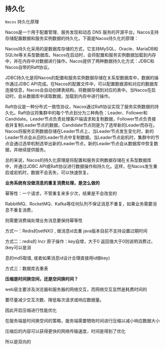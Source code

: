 ## 持久化

`Nacos` 持久化原理

Nacos是一个用于配置管理、服务发现和动态 DNS 服务的开源平台。Nacos支持存储配置数据和服务实例数据的持久化，下面是Nacos持久化的原理：

Nacos持久化采用的是数据库存储的方式，它支持MySQL、Oracle、MariaDB和SQLite等关系型数据库。Nacos在启动时，会将配置和服务实例数据加载到内存中，并在内存中对数据进行操作。Nacos提供了两种数据持久化方式：JDBC和Nacos自带的Raft协议。

JDBC持久化是将Nacos的配置和服务实例数据存储在关系型数据库中，数据的操作通过JDBC API完成。在Nacos的配置文件中，可以配置数据源和对应的数据库连接信息，Nacos会自动创建表结构，将数据存储到对应的表中。当Nacos在启动时，会从数据库中读取数据，加载到内存中进行操作。

Raft协议是一种分布式一致性协议，Nacos通过Raft协议实现了服务实例数据的持久化。Raft协议将集群中的每个节点划分为三种角色：Leader、Follower和Candidate。Leader节点负责处理客户端请求和复制数据，Follower节点负责接收并复制Leader节点的数据，Candidate节点则是为了选举新的Leader而存在。Nacos将服务实例数据存储在Leader节点上，当Leader节点发生变化时，新的Leader节点会从旧的Leader节点中复制数据。当Leader节点宕机时，集群中的节点会通过选举机制选举出新的Leader节点，新的Leader节点会从数据库中恢复数据，并继续提供服务。

总的来说，Nacos的持久化原理是将配置和服务实例数据存储在关系型数据库中，并通过JDBC API或Raft协议进行数据操作和持久化。这样，在Nacos发生重启或宕机时，数据不会丢失，可以快速恢复。



**业务系统有没做消息的重复消费处理，是怎么做的**

幂等性：一个请求，不管重复来多少次，结果是不会改变的

RabbitMQ、RocketMQ、Kafka等任何队列不保证消息不重复，如果业务需要消息不重复消费，

则需要消费端处理业务消息要保持幂等性

方式一：Redis的setNX() , 做消息id去重 java版本目前不支持设置过期时间

方式二：redis的 Incr 原子操作：key自增，大于0 返回值大于0则说明消费过，(key可以是消

息的md5取值, 或者如果消息id设计合理直接用id做key)

方式三：数据库去重表





**压缩是时间换空间，还是空间换时间？**

web层主要涉及浏览器和服务器的网络交互，而网络交互显然是耗费时间的

要尽量减少交互次数、降低每次请求或响应数据量。

因此开启压缩进行性能优化

在服务端是时间换空间的策略，服务端需要牺牲时间进行压缩以减小响应数据大小

压缩后的内容可以获得更快的网络传输速度，时间是得到了优化

所以是双向的





